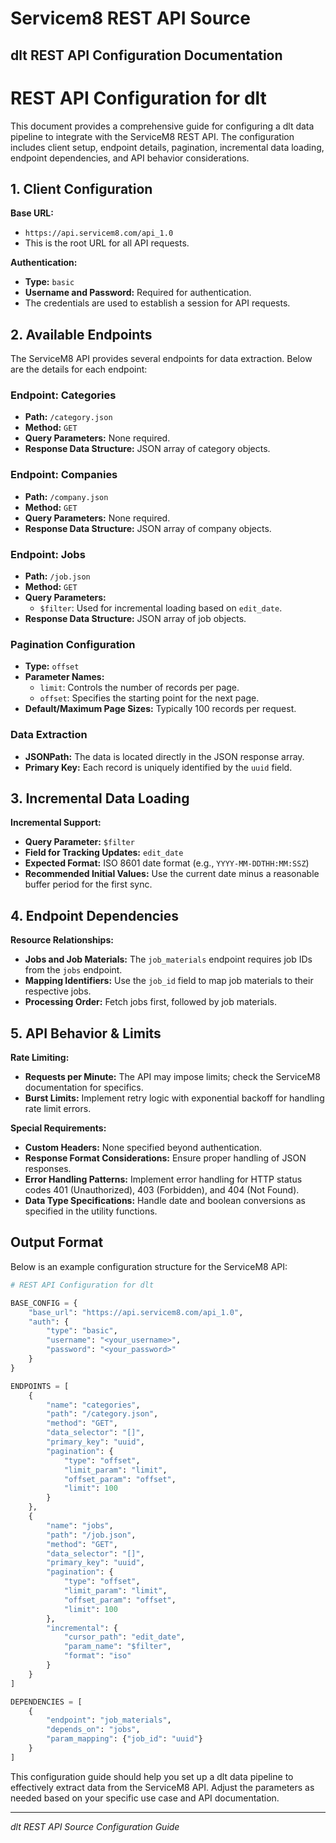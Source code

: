 # Servicem8 REST API Source

## dlt REST API Configuration Documentation

# REST API Configuration for dlt

This document provides a comprehensive guide for configuring a dlt data pipeline to integrate with the ServiceM8 REST API. The configuration includes client setup, endpoint details, pagination, incremental data loading, endpoint dependencies, and API behavior considerations.

## 1. Client Configuration

**Base URL:**
- `https://api.servicem8.com/api_1.0`
- This is the root URL for all API requests.

**Authentication:**
- **Type:** `basic`
- **Username and Password:** Required for authentication.
- The credentials are used to establish a session for API requests.

## 2. Available Endpoints

The ServiceM8 API provides several endpoints for data extraction. Below are the details for each endpoint:

### Endpoint: Categories

- **Path:** `/category.json`
- **Method:** `GET`
- **Query Parameters:** None required.
- **Response Data Structure:** JSON array of category objects.

### Endpoint: Companies

- **Path:** `/company.json`
- **Method:** `GET`
- **Query Parameters:** None required.
- **Response Data Structure:** JSON array of company objects.

### Endpoint: Jobs

- **Path:** `/job.json`
- **Method:** `GET`
- **Query Parameters:** 
  - `$filter`: Used for incremental loading based on `edit_date`.
- **Response Data Structure:** JSON array of job objects.

### Pagination Configuration

- **Type:** `offset`
- **Parameter Names:** 
  - `limit`: Controls the number of records per page.
  - `offset`: Specifies the starting point for the next page.
- **Default/Maximum Page Sizes:** Typically 100 records per request.

### Data Extraction

- **JSONPath:** The data is located directly in the JSON response array.
- **Primary Key:** Each record is uniquely identified by the `uuid` field.

## 3. Incremental Data Loading

**Incremental Support:**

- **Query Parameter:** `$filter`
- **Field for Tracking Updates:** `edit_date`
- **Expected Format:** ISO 8601 date format (e.g., `YYYY-MM-DDTHH:MM:SSZ`)
- **Recommended Initial Values:** Use the current date minus a reasonable buffer period for the first sync.

## 4. Endpoint Dependencies

**Resource Relationships:**

- **Jobs and Job Materials:** The `job_materials` endpoint requires job IDs from the `jobs` endpoint.
- **Mapping Identifiers:** Use the `job_id` field to map job materials to their respective jobs.
- **Processing Order:** Fetch jobs first, followed by job materials.

## 5. API Behavior & Limits

**Rate Limiting:**

- **Requests per Minute:** The API may impose limits; check the ServiceM8 documentation for specifics.
- **Burst Limits:** Implement retry logic with exponential backoff for handling rate limit errors.

**Special Requirements:**

- **Custom Headers:** None specified beyond authentication.
- **Response Format Considerations:** Ensure proper handling of JSON responses.
- **Error Handling Patterns:** Implement error handling for HTTP status codes 401 (Unauthorized), 403 (Forbidden), and 404 (Not Found).
- **Data Type Specifications:** Handle date and boolean conversions as specified in the utility functions.

## Output Format

Below is an example configuration structure for the ServiceM8 API:

```python
# REST API Configuration for dlt

BASE_CONFIG = {
    "base_url": "https://api.servicem8.com/api_1.0",
    "auth": {
        "type": "basic",
        "username": "<your_username>",
        "password": "<your_password>"
    }
}

ENDPOINTS = [
    {
        "name": "categories",
        "path": "/category.json",
        "method": "GET",
        "data_selector": "[]",
        "primary_key": "uuid",
        "pagination": {
            "type": "offset",
            "limit_param": "limit",
            "offset_param": "offset",
            "limit": 100
        }
    },
    {
        "name": "jobs",
        "path": "/job.json",
        "method": "GET",
        "data_selector": "[]",
        "primary_key": "uuid",
        "pagination": {
            "type": "offset",
            "limit_param": "limit",
            "offset_param": "offset",
            "limit": 100
        },
        "incremental": {
            "cursor_path": "edit_date",
            "param_name": "$filter",
            "format": "iso"
        }
    }
]

DEPENDENCIES = [
    {
        "endpoint": "job_materials", 
        "depends_on": "jobs",
        "param_mapping": {"job_id": "uuid"}
    }
]
```

This configuration guide should help you set up a dlt data pipeline to effectively extract data from the ServiceM8 API. Adjust the parameters as needed based on your specific use case and API documentation.

---
*dlt REST API Source Configuration Guide*